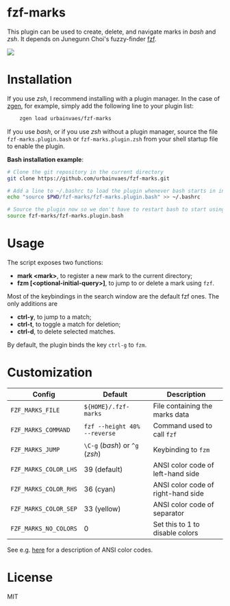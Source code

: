 # fzf-marks
This plugin can be used to create, delete, and navigate marks in *bash* and *zsh*.
It depends on Junegunn Choi's fuzzy-finder [fzf](https://github.com/junegunn/fzf).

![](https://raw.github.com/uvaes/fuzzy-zsh-marks/demo/demo.gif)

# Installation

If you use *zsh*, I recommend installing with a plugin manager.
In the case of [zgen](https://github.com/tarjoilija/zgen), for example,
simply add the following line to your plugin list:
```zsh
    zgen load urbainvaes/fzf-marks
```

If you use *bash*,
or if you use *zsh* without a plugin manager,
source the file `fzf-marks.plugin.bash` or `fzf-marks.plugin.zsh` from your shell startup file
to enable the plugin.

**Bash installation example**:
```bash
# Clone the git repository in the current directory
git clone https://github.com/urbainvaes/fzf-marks.git

# Add a line to ~/.bashrc to load the plugin whenever bash starts in interactive mode
echo "source $PWD/fzf-marks/fzf-marks.plugin.bash" >> ~/.bashrc

# Source the plugin now so we don't have to restart bash to start using it
source fzf-marks/fzf-marks.plugin.bash
```

# Usage
The script exposes two functions:

- **mark \<mark\>**, to register a new mark to the current directory;
- **fzm [\<optional-initial-query\>]**, to jump to or delete a mark using `fzf`.

Most of the keybindings in the search window are the default fzf ones.
The only additions are

- **ctrl-y**, to jump to a match;
- **ctrl-t**, to toggle a match for deletion;
- **ctrl-d**, to delete selected matches.

By default, the plugin binds the key `ctrl-g` to `fzm`.

# Customization

| Config                | Default                         | Description                        |
| ------                | -------                         | -----------                        |
| `FZF_MARKS_FILE`      | `${HOME}/.fzf-marks`            | File containing the marks data     |
| `FZF_MARKS_COMMAND`   | `fzf --height 40% --reverse`    | Command used to call `fzf`         |
| `FZF_MARKS_JUMP`      | `\C-g` (*bash*) or `^g` (*zsh*)     | Keybinding to `fzm`                |
| `FZF_MARKS_COLOR_LHS` | 39 (default)                    | ANSI color code of left-hand side  |
| `FZF_MARKS_COLOR_RHS` | 36 (cyan)                       | ANSI color code of right-hand side |
| `FZF_MARKS_COLOR_SEP` | 33 (yellow)                     | ANSI color code of separator       |
| `FZF_MARKS_NO_COLORS` | 0                               | Set this to 1 to disable colors    |

See e.g. [here](http://pueblo.sourceforge.net/doc/manual/ansi_color_codes.html) for a description of ANSI color codes.

# License

MIT
